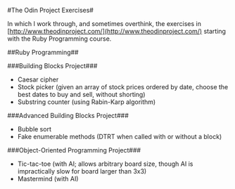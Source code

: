 #The Odin Project Exercises#

In which I work through, and sometimes overthink, the exercises in [http://www.theodinproject.com/](http://www.theodinproject.com/) starting with the Ruby Programming course.

##Ruby Programming##

###Building Blocks Project###
* Caesar cipher
* Stock picker (given an array of stock prices ordered by date, choose the best dates to buy and sell, without shorting)
* Substring counter (using Rabin-Karp algorithm)

###Advanced Building Blocks Project###
* Bubble sort
* Fake enumerable methods (DTRT when called with or without a block)

###Object-Oriented Programming Project###
* Tic-tac-toe (with AI; allows arbitrary board size, though AI is impractically slow for board larger than 3x3)
* Mastermind (with AI)
